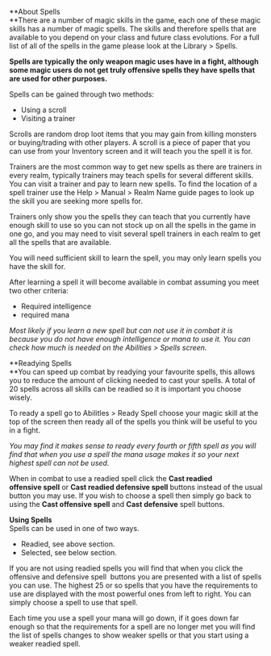 ---
---
**About Spells  
**There are a number of magic skills in the game, each one of these magic skills has a number of magic spells. The skills and therefore spells that are available to you depend on your class and future class evolutions. For a full list of all of the spells in the game please look at the Library > Spells.

**Spells are typically the only weapon magic uses have in a fight, although some magic users do not get truly offensive spells they have spells that are used for other purposes.**

Spells can be gained through two methods:

*   Using a scroll
*   Visiting a trainer

Scrolls are random drop loot items that you may gain from killing monsters or buying/trading with other players. A scroll is a piece of paper that you can use from your Inventory screen and it will teach you the spell it is for.

Trainers are the most common way to get new spells as there are trainers in every realm, typically trainers may teach spells for several different skills. You can visit a trainer and pay to learn new spells. To find the location of a spell trainer use the Help > Manual > Realm Name guide pages to look up the skill you are seeking more spells for. 

Trainers only show you the spells they can teach that you currently have enough skill to use so you can not stock up on all the spells in the game in one go, and you may need to visit several spell trainers in each realm to get all the spells that are available.

You will need sufficient skill to learn the spell, you may only learn spells you have the skill for.

After learning a spell it will become available in combat assuming you meet two other criteria:

*   Required intelligence
*   required mana

_Most likely if you learn a new spell but can not use it in combat it is because you do not have enough intelligence or mana to use it. You can check how much is needed on the Abilities > Spells screen._

**Readying Spells  
**You can speed up combat by readying your favourite spells, this allows you to reduce the amount of clicking needed to cast your spells. A total of 20 spells across all skills can be readied so it is important you choose wisely.

To ready a spell go to Abilitles > Ready Spell choose your magic skill at the top of the screen then ready all of the spells you think will be useful to you in a fight.

_You may find it makes sense to ready every fourth or fifth spell as you will find that when you use a spell the mana usage makes it so your next highest spell can not be used._

When in combat to use a readied spell click the **Cast readied offensive spell** or **Cast readied defensive spell** buttons instead of the usual button you may use. If you wish to choose a spell then simply go back to using the **Cast offensive spell** and **Cast defensive** spell buttons.

**Using Spells**  
Spells can be used in one of two ways.

*   Readied, see above section.
*   Selected, see below section.

If you are not using readied spells you will find that when you click the offensive and defensive spell  buttons you are presented with a list of spells you can use. The highest 25 or so spells that you have the requirements to use are displayed with the most powerful ones from left to right. You can simply choose a spell to use that spell.

Each time you use a spell your mana will go down, if it goes down far enough so that the requirements for a spell are no longer met you will find the list of spells changes to show weaker spells or that you start using a weaker readied spell.
